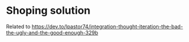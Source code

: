 # Shoping solution
Related to https://dev.to/lpastor74/integration-thought-iteration-the-bad-the-ugly-and-the-good-enough-329b


